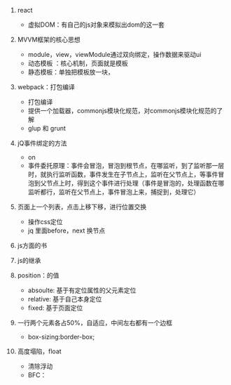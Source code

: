 1. react
    - 虚拟DOM：有自己的js对象来模拟出dom的这一套

2. MVVM框架的核心思想
    - module，view，viewModule通过双向绑定，操作数据来驱动ui
    - 动态模板 ：核心机制，页面就是模板
    - 静态模板：单独把模板放一块，
3. webpack：打包编译
    - 打包编译
    - 提供一个加载器，commonjs模块化规范，对commonjs模块化规范的了解
    - glup 和 grunt

4. jQ事件绑定的方法
    - on
    - 事件委托原理：事件会冒泡，冒泡到根节点，在哪监听，到了监听那一层时，就执行监听函数，事件发生在子节点上，监听在父节点上，等事件冒泡到父节点上时，得到这个事件进行处理（事件是冒泡的，处理函数在哪监听都行，监听在父节点上，事件冒泡上来，捕捉到，处理它）

5. 页面上一个列表，点击上移下移，进行位置交换
    - 操作css定位
    - jq 里面before，next 换节点

6. js方面的书
7. js的继承
8. position：的值
    - absoulte: 基于有定位属性的父元素定位
    - relative: 基于自己本身定位
    - fixed: 基于页面定位
9. 一行两个元素各占50%，自适应，中间左右都有一个边框
    - box-sizing:border-box;
10. 高度塌陷，float
    - 清除浮动
    - BFC：
